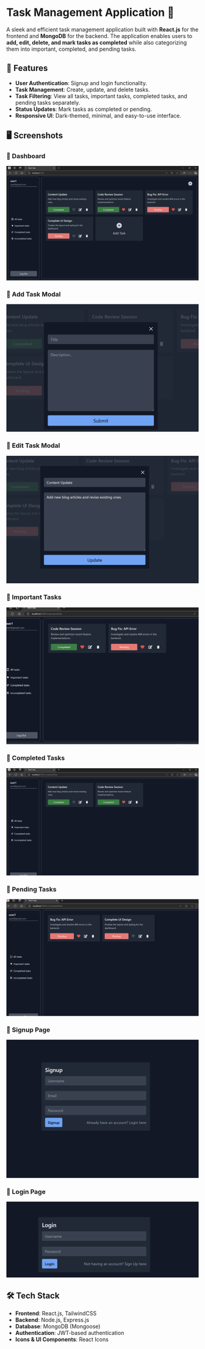 # Task Management Application 📝

A sleek and efficient task management application built with **React.js** for the frontend and **MongoDB** for the backend. The application enables users to **add, edit, delete, and mark tasks as completed** while also categorizing them into important, completed, and pending tasks.

## 🚀 Features

- **User Authentication**: Signup and login functionality.
- **Task Management**: Create, update, and delete tasks.
- **Task Filtering**: View all tasks, important tasks, completed tasks, and pending tasks separately.
- **Status Updates**: Mark tasks as completed or pending.
- **Responsive UI**: Dark-themed, minimal, and easy-to-use interface.

## 🖥️ Screenshots

### 🔹 Dashboard
![Dashboard](./screenshots/home_page.png)

### 🔹 Add Task Modal
![Add Task](./screenshots/add_task.png)

### 🔹 Edit Task Modal
![Edit Task](./screenshots/update_task.png)

### 🔹 Important Tasks
![Important Tasks](./screenshots/important_task.png)

### 🔹 Completed Tasks
![Completed Tasks](./screenshots/completed_task.png)

### 🔹 Pending Tasks
![Pending Tasks](./screenshots/incomplete_task.png)

### 🔹 Signup Page
![Signup](./screenshots/sign_up.png)

### 🔹 Login Page
![Login](./screenshots/login.png)

## 🛠️ Tech Stack

- **Frontend**: React.js, TailwindCSS
- **Backend**: Node.js, Express.js
- **Database**: MongoDB (Mongoose)
- **Authentication**: JWT-based authentication
- **Icons & UI Components**: React Icons


